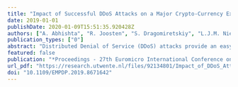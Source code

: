 ```yaml
---
title: "Impact of Successful DDoS Attacks on a Major Crypto-Currency Exchange"
date: 2019-01-01
publishDate: 2020-01-09T15:51:35.920428Z
authors: ["A. Abhishta", "R. Joosten", "S. Dragomiretskiy", "L.J.M. Nieuwenhuis"]
publication_types: ["0"]
abstract: "Distributed Denial of Service (DDoS) attacks provide an easy option for these criminals to disrupt the business of these online platforms. We analyse the economic impact of DDoS attacks on a crypto-currency exchange using event analysis. Our contributions are fourfold: Firstly, we develop an estimation model utilising ideas from behavioural finance to predict volume of crypto-currency traded on the basis of changes in price. Secondly, we perform an event analysis to evaluate whether there is an impact of a DDoS attack on the volume traded on the exchange in 17 different cases. Thirdly, we find that in 13 cases the negative impact due to a DDoS attack is recovered within the same day by the exchange. Finally, we evaluate hourly trade data to show why in most cases the volume traded recovers within a single day. © 2019 IEEE."
featured: false
publication: "*Proceedings - 27th Euromicro International Conference on Parallel, Distributed and Network-Based Processing, PDP 2019*"
url_pdf: "https://research.utwente.nl/files/92134801/Impact_of_DDoS_Attacks_on_Cryptocurrency_Exchange.pdf"
doi: "10.1109/EMPDP.2019.8671642"
---
```



